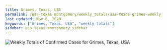```yaml
---
title: Grimes, Texas, USA
permalink: /usa-texas-montgomery/weekly_totals/usa-texas-grimes-weekly_totals.html
last_updated: Nov 8, 2020
keywords: ["Grimes, Texas, USA", "weekly totals"]
sidebar: usa-texas-montgomery_sidebar
---
```


![Weekly Totals of Confirmed Cases for Grimes, Texas, USA](/covid_tracker/images/graphs/usa-texas-grimes-weekly_totals_graph.png)
